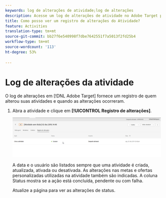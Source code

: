 ```yaml
---
keywords: log de alterações de atividade;log de alterações
description: Acesse um log de alterações de atividade no Adobe Target para visualização de um registro de quem alterou suas atividades e quando as alterações ocorreram.
title: Como posso ver um registro de alterações do Atividade?
feature: Activities
translation-type: tm+mt
source-git-commit: bb27f6e540998f7dbe7642551f7a5013f2fd25b4
workflow-type: tm+mt
source-wordcount: '113'
ht-degree: 53%

---
```



# Log de alterações da atividade

O log de alterações em [!DNL Adobe Target] fornece um registro de quem alterou suas atividades e quando as alterações ocorreram.

1. Abra a atividade e clique em **[!UICONTROL Registro de alterações]**.

   ![Log de alterações da atividade](/help/c-activities/assets/change_log.png)

   A data e o usuário são listados sempre que uma atividade é criada, atualizada, ativada ou desativada. As alterações nas metas e ofertas personalizadas utilizadas na atividade também são indicadas. A coluna Status mostra se a ação está concluída, pendente ou com falha.

   Atualize a página para ver as alterações de status.
